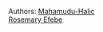 Authors:
	<a href="https://github.com/Mahamudu-Halic/simple_shell">Mahamudu-Halic</a>
	<br>
	<a href="https://github.com/RosemaryEfebe247/simple_shell">Rosemary Efebe</a>

